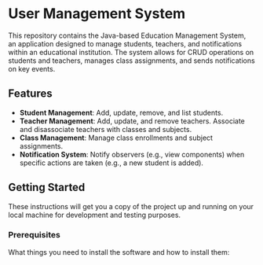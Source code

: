 # User Management System

This repository contains the Java-based Education Management System, an application designed to manage students, teachers, and notifications within an educational institution. The system allows for CRUD operations on students and teachers, manages class assignments, and sends notifications on key events.

## Features

- **Student Management**: Add, update, remove, and list students.
- **Teacher Management**: Add, update, and remove teachers. Associate and disassociate teachers with classes and subjects.
- **Class Management**: Manage class enrollments and subject assignments.
- **Notification System**: Notify observers (e.g., view components) when specific actions are taken (e.g., a new student is added).

## Getting Started

These instructions will get you a copy of the project up and running on your local machine for development and testing purposes.

### Prerequisites

What things you need to install the software and how to install them:

